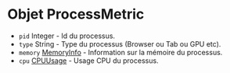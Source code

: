 # Objet ProcessMetric

* `pid` Integer - Id du processus.
* `type` String - Type du processus (Browser ou Tab ou GPU etc).
* `memory` [MemoryInfo](memory-info.md) - Information sur la mémoire du processus.
* `cpu` [CPUUsage](cpu-usage.md) - Usage CPU du processus.